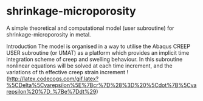 # shrinkage-microporosity
A simple theoretical and computational model (user subroutine) for shrinkage-microporosity in metal. 

Introduction
The model is organised in a way to utilise the Abaqus CREEP USER subroutine (or UMAT) as a platform which provides an implicit time integration scheme of creep and swelling behaviour. In this subroutine nonlinear equations will be solved at each time increment, and the variations of th effective creep strain increment !(http://latex.codecogs.com/gif.latex?%5CDelta%5Cvarepsilon%5E%7Bcr%7D%28%3D%20%5Cdot%7B%5Cvarepsilon%20%7D_%7Be%7Ddt%29)
